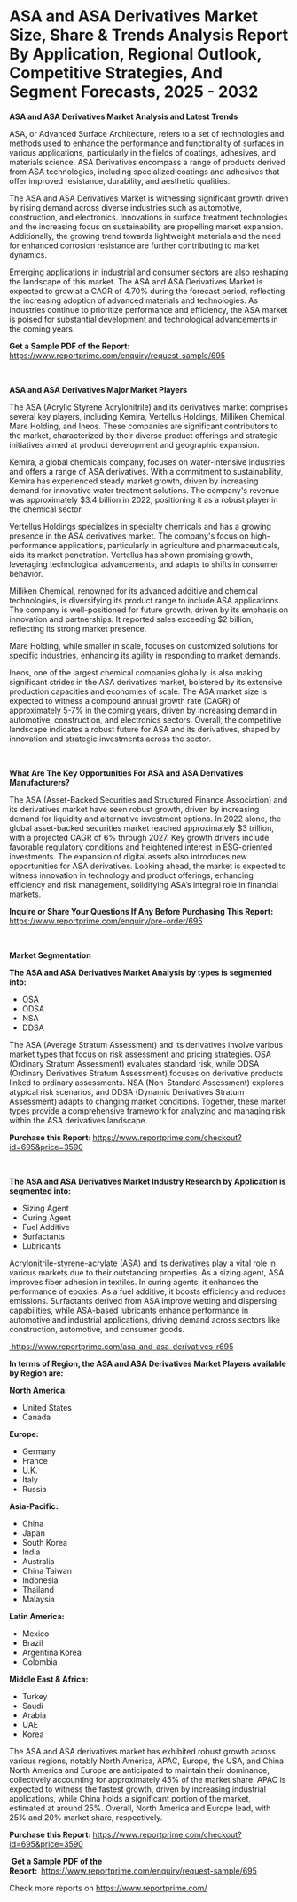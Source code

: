 <p><h1>ASA and ASA Derivatives Market Size, Share & Trends Analysis Report By Application, Regional Outlook, Competitive Strategies, And Segment Forecasts, 2025 - 2032</h1></p><p><strong>ASA and ASA Derivatives Market Analysis and Latest Trends</strong></p>
<p><p>ASA, or Advanced Surface Architecture, refers to a set of technologies and methods used to enhance the performance and functionality of surfaces in various applications, particularly in the fields of coatings, adhesives, and materials science. ASA Derivatives encompass a range of products derived from ASA technologies, including specialized coatings and adhesives that offer improved resistance, durability, and aesthetic qualities.</p><p>The ASA and ASA Derivatives Market is witnessing significant growth driven by rising demand across diverse industries such as automotive, construction, and electronics. Innovations in surface treatment technologies and the increasing focus on sustainability are propelling market expansion. Additionally, the growing trend towards lightweight materials and the need for enhanced corrosion resistance are further contributing to market dynamics.</p><p>Emerging applications in industrial and consumer sectors are also reshaping the landscape of this market. The ASA and ASA Derivatives Market is expected to grow at a CAGR of 4.70% during the forecast period, reflecting the increasing adoption of advanced materials and technologies. As industries continue to prioritize performance and efficiency, the ASA market is poised for substantial development and technological advancements in the coming years.</p></p>
<p><strong>Get a Sample PDF of the Report:&nbsp;</strong> <a href="https://www.reportprime.com/enquiry/request-sample/695?utm_campaign=2098&utm_medium=2&utm_source=Github&utm_content=ia&utm_term=18032025&utm_id=asa-and-asa-derivatives">https://www.reportprime.com/enquiry/request-sample/695</a></p>
<p>&nbsp;</p>
<p><strong>ASA and ASA Derivatives Major Market Players</strong></p>
<p><p>The ASA (Acrylic Styrene Acrylonitrile) and its derivatives market comprises several key players, including Kemira, Vertellus Holdings, Milliken Chemical, Mare Holding, and Ineos. These companies are significant contributors to the market, characterized by their diverse product offerings and strategic initiatives aimed at product development and geographic expansion.</p><p>Kemira, a global chemicals company, focuses on water-intensive industries and offers a range of ASA derivatives. With a commitment to sustainability, Kemira has experienced steady market growth, driven by increasing demand for innovative water treatment solutions. The company's revenue was approximately $3.4 billion in 2022, positioning it as a robust player in the chemical sector.</p><p>Vertellus Holdings specializes in specialty chemicals and has a growing presence in the ASA derivatives market. The company's focus on high-performance applications, particularly in agriculture and pharmaceuticals, aids its market penetration. Vertellus has shown promising growth, leveraging technological advancements, and adapts to shifts in consumer behavior. </p><p>Milliken Chemical, renowned for its advanced additive and chemical technologies, is diversifying its product range to include ASA applications. The company is well-positioned for future growth, driven by its emphasis on innovation and partnerships. It reported sales exceeding $2 billion, reflecting its strong market presence.</p><p>Mare Holding, while smaller in scale, focuses on customized solutions for specific industries, enhancing its agility in responding to market demands. </p><p>Ineos, one of the largest chemical companies globally, is also making significant strides in the ASA derivatives market, bolstered by its extensive production capacities and economies of scale. The ASA market size is expected to witness a compound annual growth rate (CAGR) of approximately 5-7% in the coming years, driven by increasing demand in automotive, construction, and electronics sectors. Overall, the competitive landscape indicates a robust future for ASA and its derivatives, shaped by innovation and strategic investments across the sector.</p></p>
<p>&nbsp;</p>
<p><strong>What Are The Key Opportunities For ASA and ASA Derivatives Manufacturers?</strong></p>
<p><p>The ASA (Asset-Backed Securities and Structured Finance Association) and its derivatives market have seen robust growth, driven by increasing demand for liquidity and alternative investment options. In 2022 alone, the global asset-backed securities market reached approximately $3 trillion, with a projected CAGR of 6% through 2027. Key growth drivers include favorable regulatory conditions and heightened interest in ESG-oriented investments. The expansion of digital assets also introduces new opportunities for ASA derivatives. Looking ahead, the market is expected to witness innovation in technology and product offerings, enhancing efficiency and risk management, solidifying ASA’s integral role in financial markets.</p></p>
<p><strong>Inquire or Share Your Questions If Any Before Purchasing This Report:</strong> <a href="https://www.reportprime.com/enquiry/pre-order/695?utm_campaign=2098&utm_medium=2&utm_source=Github&utm_content=ia&utm_term=18032025&utm_id=asa-and-asa-derivatives">https://www.reportprime.com/enquiry/pre-order/695</a></p>
<p>&nbsp;</p>
<p><strong>Market Segmentation</strong></p>
<p><strong>The ASA and ASA Derivatives Market Analysis by types is segmented into:</strong></p>
<p><ul><li>OSA</li><li>ODSA</li><li>NSA</li><li>DDSA</li></ul></p>
<p><p>The ASA (Average Stratum Assessment) and its derivatives involve various market types that focus on risk assessment and pricing strategies. OSA (Ordinary Stratum Assessment) evaluates standard risk, while ODSA (Ordinary Derivatives Stratum Assessment) focuses on derivative products linked to ordinary assessments. NSA (Non-Standard Assessment) explores atypical risk scenarios, and DDSA (Dynamic Derivatives Stratum Assessment) adapts to changing market conditions. Together, these market types provide a comprehensive framework for analyzing and managing risk within the ASA derivatives landscape.</p></p>
<p><strong>Purchase this Report:&nbsp;</strong><a href="https://www.reportprime.com/checkout?id=695&price=3590&utm_campaign=2098&utm_medium=2&utm_source=Github&utm_content=ia&utm_term=18032025&utm_id=asa-and-asa-derivatives">https://www.reportprime.com/checkout?id=695&price=3590</a></p>
<p>&nbsp;</p>
<p><strong>The ASA and ASA Derivatives Market Industry Research by Application is segmented into:</strong></p>
<p><ul><li>Sizing Agent</li><li>Curing Agent</li><li>Fuel Additive</li><li>Surfactants</li><li>Lubricants</li></ul></p>
<p><p>Acrylonitrile-styrene-acrylate (ASA) and its derivatives play a vital role in various markets due to their outstanding properties. As a sizing agent, ASA improves fiber adhesion in textiles. In curing agents, it enhances the performance of epoxies. As a fuel additive, it boosts efficiency and reduces emissions. Surfactants derived from ASA improve wetting and dispersing capabilities, while ASA-based lubricants enhance performance in automotive and industrial applications, driving demand across sectors like construction, automotive, and consumer goods.</p></p>
<p><a href="https://www.reportprime.com/asa-and-asa-derivatives-r695?utm_campaign=2098&utm_medium=2&utm_source=Github&utm_content=ia&utm_term=18032025&utm_id=asa-and-asa-derivatives">&nbsp;https://www.reportprime.com/asa-and-asa-derivatives-r695</a></p>
<p><strong>In terms of Region, the ASA and ASA Derivatives Market Players available by Region are:</strong></p>
<p>
    <p> <strong> North America: </strong>
        <ul>
            <li>United States</li>
            <li>Canada</li>
        </ul>
        </p> 
    <p> <strong> Europe: </strong>
        <ul>
            <li>Germany</li>
            <li>France</li>
            <li>U.K.</li>
            <li>Italy</li>
            <li>Russia</li>
        </ul>
        </p> 
    <p> <strong> Asia-Pacific: </strong>
        <ul>
            <li>China</li>
            <li>Japan</li>
            <li>South Korea</li>
            <li>India</li>
            <li>Australia</li>
            <li>China Taiwan</li>
            <li>Indonesia</li>
            <li>Thailand</li>
            <li>Malaysia</li>
        </ul>
        </p> 
    <p> <strong> Latin America: </strong>
        <ul>
            <li>Mexico</li>
            <li>Brazil</li>
            <li>Argentina Korea</li>
            <li>Colombia</li>
        </ul>
        </p> 
    <p> <strong> Middle East & Africa: </strong>
        <ul>
            <li>Turkey</li>
            <li>Saudi</li>
            <li>Arabia</li>
            <li>UAE</li>
            <li>Korea</li>
        </ul>
    </p>
    </p>
<p><p>The ASA and ASA derivatives market has exhibited robust growth across various regions, notably North America, APAC, Europe, the USA, and China. North America and Europe are anticipated to maintain their dominance, collectively accounting for approximately 45% of the market share. APAC is expected to witness the fastest growth, driven by increasing industrial applications, while China holds a significant portion of the market, estimated at around 25%. Overall, North America and Europe lead, with 25% and 20% market share, respectively.</p></p>
<p><strong>Purchase this Report: </strong><a href="https://www.reportprime.com/checkout?id=695&price=3590&utm_campaign=2098&utm_medium=2&utm_source=Github&utm_content=ia&utm_term=18032025&utm_id=asa-and-asa-derivatives">https://www.reportprime.com/checkout?id=695&price=3590</a></p>
<p>&nbsp;<strong>Get a Sample PDF of the Report:&nbsp;&nbsp;</strong><a href="https://www.reportprime.com/enquiry/request-sample/695?utm_campaign=2098&utm_medium=2&utm_source=Github&utm_content=ia&utm_term=18032025&utm_id=asa-and-asa-derivatives">https://www.reportprime.com/enquiry/request-sample/695</a></p>
<p><strong></strong></p>
<p>Check more reports on <a href="https://www.reportprime.com/?utm_campaign=2098&utm_medium=2&utm_source=Github&utm_content=ia&utm_term=18032025&utm_id=asa-and-asa-derivatives">https://www.reportprime.com/</a></p>